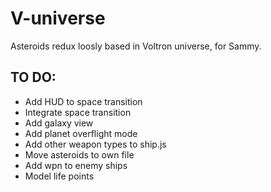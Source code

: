 # V-universe
Asteroids redux loosly based in Voltron universe, for Sammy.


## TO DO:
- Add HUD to space transition
- Integrate space transition
- Add galaxy view
- Add planet overflight mode
- Add other weapon types to ship.js
- Move asteroids to own file
- Add wpn to enemy ships
- Model life points
